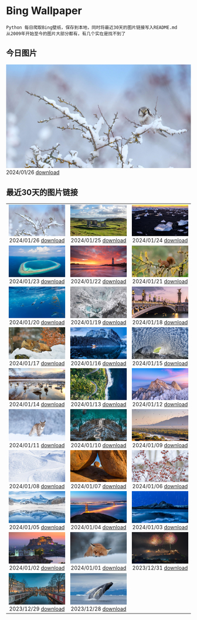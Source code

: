 # Bing Wallpaper

```
Python 每日爬取Bing壁纸，保存到本地，同时将最近30天的图片链接写入README.md
从2009年开始至今的图片大部分都有，有几个实在是找不到了
```



## 今日图片


![](./images/2024/01/26/HawkOwl_ZH-CN3401920167_1920x1080_2024-01-26.jpg)2024/01/26 [download](./images/2024/01/26/HawkOwl_ZH-CN3401920167_1920x1080_2024-01-26.jpg)

## 最近30天的图片链接


|      |      |      |
| :----: | :----: | :----: |
|![](./images/2024/01/26/HawkOwl_ZH-CN3401920167_1920x1080_2024-01-26.jpg)2024/01/26 [download](./images/2024/01/26/HawkOwl_ZH-CN3401920167_1920x1080_2024-01-26.jpg)|![](./images/2024/01/25/DwynwensDay_ZH-CN1768649253_1920x1080_2024-01-25.jpg)2024/01/25 [download](./images/2024/01/25/DwynwensDay_ZH-CN1768649253_1920x1080_2024-01-25.jpg)|![](./images/2024/01/24/IcelandBeach_ZH-CN1632329693_1920x1080_2024-01-24.jpg)2024/01/24 [download](./images/2024/01/24/IcelandBeach_ZH-CN1632329693_1920x1080_2024-01-24.jpg)|
|![](./images/2024/01/23/MaldivesAtolls_ZH-CN1365670653_1920x1080_2024-01-23.jpg)2024/01/23 [download](./images/2024/01/23/MaldivesAtolls_ZH-CN1365670653_1920x1080_2024-01-23.jpg)|![](./images/2024/01/22/SantaCruzSunrise_ZH-CN3074203377_1920x1080_2024-01-22.jpg)2024/01/22 [download](./images/2024/01/22/SantaCruzSunrise_ZH-CN3074203377_1920x1080_2024-01-22.jpg)|![](./images/2024/01/21/SquirrelNetherlands_ZH-CN0757138587_1920x1080_2024-01-21.jpg)2024/01/21 [download](./images/2024/01/21/SquirrelNetherlands_ZH-CN0757138587_1920x1080_2024-01-21.jpg)|
|![](./images/2024/01/20/MacaroniPenguins_ZH-CN0600867997_1920x1080_2024-01-20.jpg)2024/01/20 [download](./images/2024/01/20/MacaroniPenguins_ZH-CN0600867997_1920x1080_2024-01-20.jpg)|![](./images/2024/01/19/PlitviceWinter_ZH-CN0407572344_1920x1080_2024-01-19.jpg)2024/01/19 [download](./images/2024/01/19/PlitviceWinter_ZH-CN0407572344_1920x1080_2024-01-19.jpg)|![](./images/2024/01/18/ParisBridge_ZH-CN0173421630_1920x1080_2024-01-18.jpg)2024/01/18 [download](./images/2024/01/18/ParisBridge_ZH-CN0173421630_1920x1080_2024-01-18.jpg)|
|![](./images/2024/01/17/SleepyWolf_ZH-CN9870873990_1920x1080_2024-01-17.jpg)2024/01/17 [download](./images/2024/01/17/SleepyWolf_ZH-CN9870873990_1920x1080_2024-01-17.jpg)|![](./images/2024/01/16/LakeLouise_ZH-CN9592539152_1920x1080_2024-01-16.jpg)2024/01/16 [download](./images/2024/01/16/LakeLouise_ZH-CN9592539152_1920x1080_2024-01-16.jpg)|![](./images/2024/01/15/IceChapel_ZH-CN9189733666_1920x1080_2024-01-15.jpg)2024/01/15 [download](./images/2024/01/15/IceChapel_ZH-CN9189733666_1920x1080_2024-01-15.jpg)|
|![](./images/2024/01/14/HokkaidoSwans_ZH-CN8733312972_1920x1080_2024-01-14.jpg)2024/01/14 [download](./images/2024/01/14/HokkaidoSwans_ZH-CN8733312972_1920x1080_2024-01-14.jpg)|![](./images/2024/01/13/HanaHighway_ZH-CN8601588011_1920x1080_2024-01-13.jpg)2024/01/13 [download](./images/2024/01/13/HanaHighway_ZH-CN8601588011_1920x1080_2024-01-13.jpg)|![](./images/2024/01/12/BukhansanSeoul_ZH-CN8002920750_1920x1080_2024-01-12.jpg)2024/01/12 [download](./images/2024/01/12/BukhansanSeoul_ZH-CN8002920750_1920x1080_2024-01-12.jpg)|
|![](./images/2024/01/11/LynxSnow_ZH-CN8908082275_1920x1080_2024-01-11.jpg)2024/01/11 [download](./images/2024/01/11/LynxSnow_ZH-CN8908082275_1920x1080_2024-01-11.jpg)|![](./images/2024/01/10/MilopotamosStairs_ZH-CN8013521384_1920x1080_2024-01-10.jpg)2024/01/10 [download](./images/2024/01/10/MilopotamosStairs_ZH-CN8013521384_1920x1080_2024-01-10.jpg)|![](./images/2024/01/09/BalloonDay_ZH-CN7571792218_1920x1080_2024-01-09.jpg)2024/01/09 [download](./images/2024/01/09/BalloonDay_ZH-CN7571792218_1920x1080_2024-01-09.jpg)|
|![](./images/2024/01/08/BerninaPass_ZH-CN5776010452_1920x1080_2024-01-08.jpg)2024/01/08 [download](./images/2024/01/08/BerninaPass_ZH-CN5776010452_1920x1080_2024-01-08.jpg)|![](./images/2024/01/07/DevilsMarbles_ZH-CN4897809914_1920x1080_2024-01-07.jpg)2024/01/07 [download](./images/2024/01/07/DevilsMarbles_ZH-CN4897809914_1920x1080_2024-01-07.jpg)|![](./images/2024/01/06/CrabappleChaffinch_ZH-CN4458529756_1920x1080_2024-01-06.jpg)2024/01/06 [download](./images/2024/01/06/CrabappleChaffinch_ZH-CN4458529756_1920x1080_2024-01-06.jpg)|
|![](./images/2024/01/05/AlpsReflecting_ZH-CN4036320440_1920x1080_2024-01-05.jpg)2024/01/05 [download](./images/2024/01/05/AlpsReflecting_ZH-CN4036320440_1920x1080_2024-01-05.jpg)|![](./images/2024/01/04/GoldenGateLight_ZH-CN3874822904_1920x1080_2024-01-04.jpg)2024/01/04 [download](./images/2024/01/04/GoldenGateLight_ZH-CN3874822904_1920x1080_2024-01-04.jpg)|![](./images/2024/01/03/MinnewankaLake_ZH-CN3020982568_1920x1080_2024-01-03.jpg)2024/01/03 [download](./images/2024/01/03/MinnewankaLake_ZH-CN3020982568_1920x1080_2024-01-03.jpg)|
|![](./images/2024/01/02/MehrangarhJodhpur_ZH-CN2855490711_1920x1080_2024-01-02.jpg)2024/01/02 [download](./images/2024/01/02/MehrangarhJodhpur_ZH-CN2855490711_1920x1080_2024-01-02.jpg)|![](./images/2024/01/01/SleepingFox_ZH-CN2622967726_1920x1080_2024-01-01.jpg)2024/01/01 [download](./images/2024/01/01/SleepingFox_ZH-CN2622967726_1920x1080_2024-01-01.jpg)|![](./images/2023/12/31/ThailandNewYears_ZH-CN2058192262_1920x1080_2023-12-31.jpg)2023/12/31 [download](./images/2023/12/31/ThailandNewYears_ZH-CN2058192262_1920x1080_2023-12-31.jpg)|
|![](./images/2023/12/29/BlueAmsterdam_ZH-CN0483591394_1920x1080_2023-12-29.jpg)2023/12/29 [download](./images/2023/12/29/BlueAmsterdam_ZH-CN0483591394_1920x1080_2023-12-29.jpg)|![](./images/2023/12/28/GreenlandHumpback_ZH-CN8145852053_1920x1080_2023-12-28.jpg)2023/12/28 [download](./images/2023/12/28/GreenlandHumpback_ZH-CN8145852053_1920x1080_2023-12-28.jpg)|

